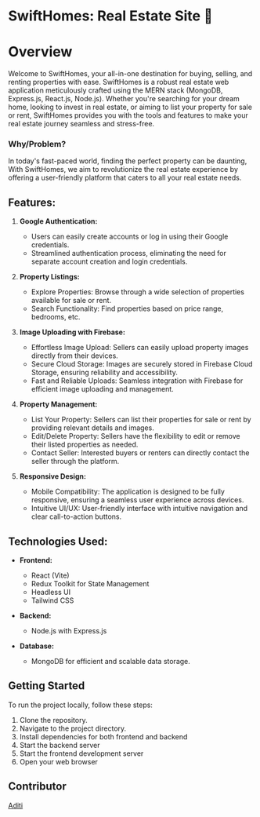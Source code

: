 # SwiftHomes: Real Estate Site :star2:



# Overview
Welcome to SwiftHomes, your all-in-one destination for buying, selling, and renting properties with ease. SwiftHomes is a robust real estate web application meticulously crafted using the MERN stack (MongoDB, Express.js, React.js, Node.js). Whether you're searching for your dream home, looking to invest in real estate, or aiming to list your property for sale or rent, SwiftHomes provides you with the tools and features to make your real estate journey seamless and stress-free.



### Why/Problem?
In today's fast-paced world, finding the perfect property can be daunting, With SwiftHomes, we aim to revolutionize the real estate experience by offering a user-friendly platform that caters to all your real estate needs.


## **Features:**
1. **Google Authentication:**
    - Users can easily create accounts or log in using their Google credentials.
    - Streamlined authentication process, eliminating the need for separate account creation and login credentials.

2. **Property Listings:**
    - Explore Properties: Browse through a wide selection of properties available for sale or rent.
    - Search Functionality: Find properties based on price range, bedrooms, etc.

3. **Image Uploading with Firebase:**
    - Effortless Image Upload: Sellers can easily upload property images directly from their devices.
    - Secure Cloud Storage: Images are securely stored in Firebase Cloud Storage, ensuring reliability and accessibility.
    - Fast and Reliable Uploads: Seamless integration with Firebase for efficient image uploading and management.

4. **Property Management:**
    - List Your Property: Sellers can list their properties for sale or rent by providing relevant details and images.
    - Edit/Delete Property: Sellers have the flexibility to edit or remove their listed properties as needed.
    - Contact Seller: Interested buyers or renters can directly contact the seller through the platform.

5. **Responsive Design:**
    - Mobile Compatibility: The application is designed to be fully responsive, ensuring a seamless user experience across devices.
    - Intuitive UI/UX: User-friendly interface with intuitive navigation and clear call-to-action buttons.


## **Technologies Used:**
- **Frontend:**
    - React (Vite)
    - Redux Toolkit for State Management
    - Headless UI
    - Tailwind CSS


- **Backend:**
    - Node.js with Express.js
    
- **Database:**
    - MongoDB for efficient and scalable data storage.
 

## **Getting Started**
To run the project locally, follow these steps:
1. Clone the repository.
2. Navigate to the project directory.
3. Install dependencies for both frontend and backend
4. Start the backend server
5. Start the frontend development server
6. Open your web browser

## Contributor

[Aditi](https://github.com/upadhyayaditi/)


